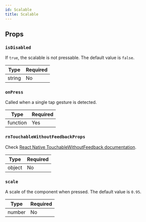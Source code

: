 ```yaml
---
id: Scalable
title: Scalable
---
```


## Props

### `isDisabled`

If `true`, the scalable is not pressable. The default value is `false`.

| Type   | Required |
| -------| -------- |
| string | No       |

### `onPress`

Called when a single tap gesture is detected.

| Type     | Required |
| ---------| -------- |
| function | Yes      |

### `rnTouchableWithoutFeedbackProps`

Check [React Native TouchableWithoutFeedback documentation](https://reactnative.dev/docs/touchablewithoutfeedback#props).

| Type   | Required |
| -------| -------- |
| object | No       |

### `scale`

A scale of the component when pressed. The default value is `0.95`.

| Type   | Required |
| -------| -------- |
| number | No       |
